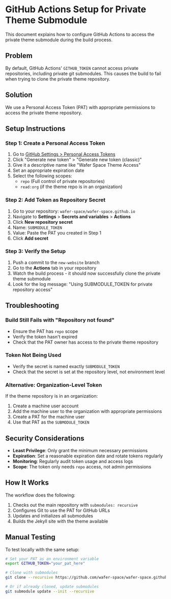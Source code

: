 # GitHub Actions Setup for Private Theme Submodule

This document explains how to configure GitHub Actions to access the private theme submodule during the build process.

## Problem

By default, GitHub Actions' `GITHUB_TOKEN` cannot access private repositories, including private git submodules. This causes the build to fail when trying to clone the private theme repository.

## Solution

We use a Personal Access Token (PAT) with appropriate permissions to access the private theme repository.

## Setup Instructions

### Step 1: Create a Personal Access Token

1. Go to [GitHub Settings > Personal Access Tokens](https://github.com/settings/tokens)
2. Click "Generate new token" > "Generate new token (classic)"
3. Give it a descriptive name like "Wafer Space Theme Access"
4. Set an appropriate expiration date
5. Select the following scopes:
   - `repo` (Full control of private repositories)
   - `read:org` (if the theme repo is in an organization)

### Step 2: Add Token as Repository Secret

1. Go to your repository: `wafer-space/wafer-space.github.io`
2. Navigate to **Settings** > **Secrets and variables** > **Actions**
3. Click **New repository secret**
4. Name: `SUBMODULE_TOKEN`
5. Value: Paste the PAT you created in Step 1
6. Click **Add secret**

### Step 3: Verify the Setup

1. Push a commit to the `new-website` branch
2. Go to the **Actions** tab in your repository
3. Watch the build process - it should now successfully clone the private theme submodule
4. Look for the log message: "Using SUBMODULE_TOKEN for private repository access"

## Troubleshooting

### Build Still Fails with "Repository not found"

- Ensure the PAT has `repo` scope
- Verify the token hasn't expired
- Check that the PAT owner has access to the private theme repository

### Token Not Being Used

- Verify the secret is named exactly `SUBMODULE_TOKEN`
- Check that the secret is set at the repository level, not environment level

### Alternative: Organization-Level Token

If the theme repository is in an organization:

1. Create a machine user account
2. Add the machine user to the organization with appropriate permissions
3. Create a PAT for the machine user
4. Use that PAT as the `SUBMODULE_TOKEN`

## Security Considerations

- **Least Privilege**: Only grant the minimum necessary permissions
- **Expiration**: Set a reasonable expiration date and rotate tokens regularly
- **Monitoring**: Regularly audit token usage and access logs
- **Scope**: The token only needs `repo` access, not admin permissions

## How It Works

The workflow does the following:

1. Checks out the main repository with `submodules: recursive`
2. Configures Git to use the PAT for GitHub URLs
3. Updates and initializes all submodules
4. Builds the Jekyll site with the theme available

## Manual Testing

To test locally with the same setup:

```bash
# Set your PAT as an environment variable
export GITHUB_TOKEN="your_pat_here"

# Clone with submodules
git clone --recursive https://github.com/wafer-space/wafer-space.github.io.git

# Or if already cloned, update submodules
git submodule update --init --recursive
```